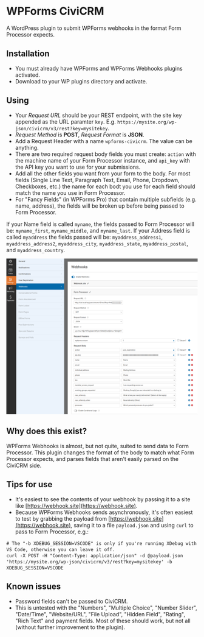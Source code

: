 # WPForms CiviCRM

A WordPress plugin to submit WPForms webhooks in the format Form Processor expects.

## Installation

* You must already have WPForms and WPForms Webhooks plugins activated.
* Download to your WP plugins directory and activate.

## Using

* Your *Request URL* should be your REST endpoint, with the site key appended as the URL paramter `key`.  E.g. `https://mysite.org/wp-json/civicrm/v3/rest?key=mysitekey`.
* *Request Method* is **POST**, *Request Format* is **JSON**.
* Add a Request Header with a name `wpforms-civicrm`.  The value can be anything.
* There are two required request body fields you must create: `action` with the machine name of your Form Processor instance, and `api_key` with the API key you want to use for your submissions.
* Add all the other fields you want from your form to the body.  For most fields (Single Line Text, Paragraph Text, Email, Phone, Dropdown, Checkboxes, etc.) the name for each bodt you use for each field should match the name you use in Form Processor.
* For "Fancy Fields" (in WPForms Pro) that contain multiple subfields (e.g. name, address), the fields will be broken up before being passed to Form Processor.

If your Name field is called `myname`, the fields passed to Form Processor will be: `myname_first`, `myname_middle`, and `myname_last`.
If your Address field is called `myaddress` the fields passed will be: `myaddress_address1`, `myaddress_address2`, `myaddress_city`, `myaddress_state`, `myaddress_postal`, and `myaddress_country`.

![Screenshot](/images/screenshot.png)

## Why does this exist?

WPForms Webhooks is almost, but not quite, suited to send data to Form Processor.  This plugin changes the format of the body to match what Form Processor expects, and parses fields that aren't easily parsed on the CiviCRM side.

## Tips for use

* It's easiest to see the contents of your webhook by passing it to a site like [https://webhook.site](https://webhook.site).
* Because WPForms Webhooks sends asynchronously, it's often easiest to test by grabbing the payload from [https://webhook.site](https://webhook.site), saving it to a file `payload.json` and using `curl` to pass to Form Processor, e.g.:

```shell
# The "-b XDEBUG_SESSION=VSCODE" is only if you're running XDebug with VS Code, otherwise you can leave it off.
curl -X POST -H "Content-Type: application/json" -d @payload.json 'https://mysite.org/wp-json/civicrm/v3/rest?key=mysitekey' -b XDEBUG_SESSION=VSCODE
```

## Known issues

* Password fields can't be passed to CiviCRM.
* This is untested with the "Numbers", "Multiple Choice", "Number Slider", "Date/Time", "Website/URL", "File Upload", "Hidden Field", "Rating", "Rich Text" and payment fields. Most of these should work, but not all (without further improvement to the plugin).
